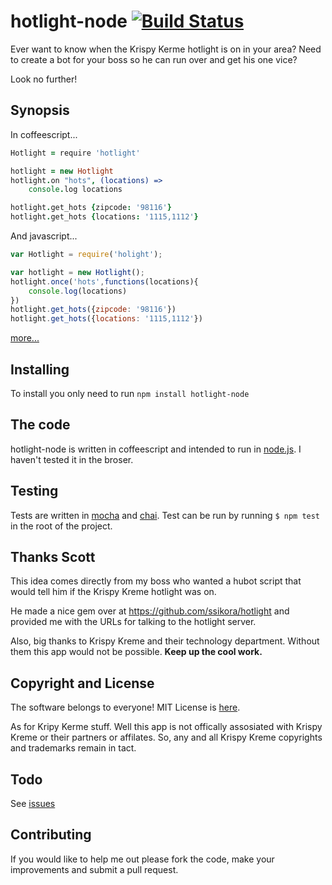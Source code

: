 hotlight-node [![Build Status](https://secure.travis-ci.org/jamsajones/hotlight-node.png?branch=master)](http://travis-ci.org/jamsajones/hotlight-node)
=============

Ever want to know when the Krispy Kerme hotlight is on in your area? Need to create a bot for your boss so he can run over and get his one vice?

Look no further!

Synopsis
--------------
In coffeescript...
```coffeescript
Hotlight = require 'hotlight'

hotlight = new Hotlight
hotlight.on "hots", (locations) =>
    console.log locations

hotlight.get_hots {zipcode: '98116'}
hotlight.get_hots {locations: '1115,1112'}
```
And javascript...
```javascript
var Hotlight = require('holight');

var hotlight = new Hotlight();
hotlight.once('hots',functions(locations){
    console.log(locations)
})
hotlight.get_hots({zipcode: '98116'})
hotlight.get_hots({locations: '1115,1112'})
```
[more...](https://github.com/jamsajones/hotlight-node/wiki)

Installing
--------------
To install you only need to run ```npm install hotlight-node```

The code
--------------
hotlight-node is written in coffeescript and intended to run in [node.js](http://nodejs.org). I haven't tested it in the broser.

Testing
-------------
Tests are written in [mocha](https://mochajs.org/) and [chai](http://chaijs.com/). Test can be run by running ```$ npm test``` in the root of the project.


Thanks Scott
-----------
This idea comes directly from my boss who wanted a hubot script that would tell him if the Krispy Kreme hotlight was on.

He made a nice gem over at https://github.com/ssikora/hotlight and provided me with the URLs for talking to the hotlight server.

Also, big thanks to Krispy Kreme and their technology department. Without them this app would not be possible. **Keep up the cool work.**

Copyright and License
-----------
The software belongs to everyone! MIT License is [here](https://raw.github.com/jamsajones/hotlight-node/master/LICENSE).

As for Kripy Kerme stuff. Well this app is not offically assosiated with Krispy Kreme or their partners or affilates. So, any and all Krispy Kreme copyrights and trademarks remain in tact.

Todo
-----------
See [issues](https://github.com/jamsajones/hotlight-node/issues)

Contributing
--------------
If you would like to help me out please fork the code, make your improvements and submit a pull request.
